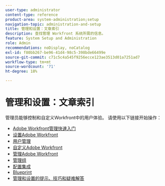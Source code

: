 ```yaml
---
user-type: administrator
content-type: reference
product-area: system-administration;setup
navigation-topic: administration-and-setup
title: 管理和设置：文章索引
description: 查找管理 Workfront 系统所需的信息。
feature: System Setup and Administration
role: Admin
recommendations: noDisplay, noCatalog
exl-id: f80bb267-be96-41d4-98c5-398bde66499e
source-git-commit: c71c5c4a545f9256ecce123ae3513d01a7251ad7
workflow-type: tm+mt
source-wordcount: '71'
ht-degree: 18%

---
```


# 管理和设置：文章索引

<!-- Audited: 12/2023 -->

管理员能够控制和自定义Workfront中的用户体验。 请使用以下链接开始操作：

* [Adobe Workfront管理快速入门](../administration-and-setup/get-started-wf-administration/get-started-with-wf-administration.md)
* [设置Adobe Workfront](../administration-and-setup/set-up-workfront/set-up-workfront.md)
* [用户管理](../administration-and-setup/add-users/add-users.md)
* [自定义Adobe Workfront](../administration-and-setup/customize-workfront/customize-workfront.md)
* [管理Adobe Workfront](../administration-and-setup/manage-workfront/manage-workfront.md)
* [管理组](../administration-and-setup/manage-groups/manage-groups.md)
* [配置集成](../administration-and-setup/configure-integrations/workfront-integrations.md)
* [Blueprint](../administration-and-setup/blueprints/blueprints.md)
* [管理和设置的提示、技巧和疑难解答](../administration-and-setup/tips-tricks-and-troubleshooting/ttt-admin-setup.md)
